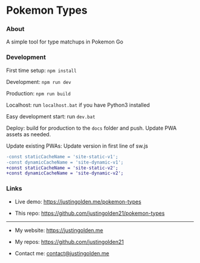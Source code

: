 # Pokemon Types

### About

A simple tool for type matchups in Pokemon Go

### Development

First time setup: `npm install`

Development: `npm run dev`

Production: `npm run build`

Localhost: run `localhost.bat` if you have Python3 installed

Easy development start: run `dev.bat`

Deploy: build for production to the `docs` folder and push. Update PWA assets as needed.

Update existing PWAs:
Update version in first line of sw.js
```diff
-const staticCacheName = 'site-static-v1';
-const dynamicCacheName = 'site-dynamic-v1';
+const staticCacheName = 'site-static-v2';
+const dynamicCacheName = 'site-dynamic-v2';
```

### Links

- Live demo: https://justingolden.me/pokemon-types

- This repo: https://github.com/justingolden21/pokemon-types

<hr>

- My website: https://justingolden.me

- My repos: https://github.com/justingolden21

- Contact me: contact@justingolden.me